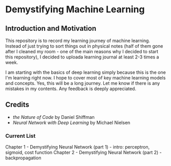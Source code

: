 # Demystifying Machine Learning

## Introduction and Motivation

This repository is to record my learning journey of machine learning. Instead of just trying to sort things out in physical notes (half of them gone after I cleaned my room - one of the main reasons why I decided to start this repository), I decided to uploada learning journal at least 2-3 times a week.

I am starting with the basics of deep learning simply because this is the one I'm learning right now. I hope to cover most of key machine learning models and concepts. Yes, this will be a long journey. Let me know if there is any mistakes in my contents. Any feedback is deeply appreciated.

## Credits
- *the Nature of Code* by Daniel Shiffman
- *Neural Network with Deep Learning* by Michael Nielsen

### Current List
Chapter 1 - Demystifying Neural Network (part 1) - intro: perceptron, sigmoid, cost function
Chapter 2 - Demystifying Neural Network (part 2) - backpropagation
